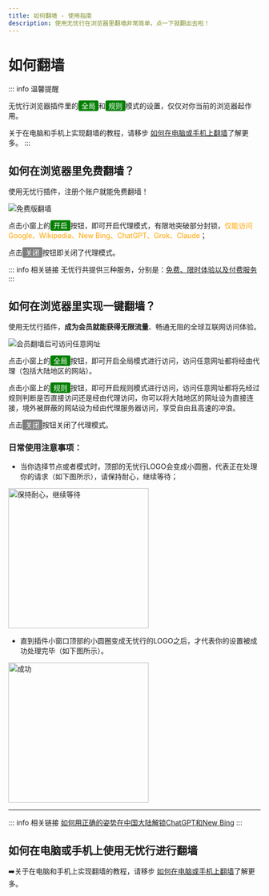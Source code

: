 ```yaml
---
title: 如何翻墙 - 使用指南
description: 使用无忧行在浏览器里翻墙非常简单，点一下就翻出去啦！
---
```


# 如何翻墙

::: info 温馨提醒

无忧行浏览器插件里的<span style="background-color:green; color:white; padding:2px 6px; border-radius:3px;">全局</span>和<span style="background-color:green; color:white; padding:2px 6px; border-radius:3px;">规则</span>模式的设置，仅仅对你当前的浏览器起作用。

关于在电脑和手机上实现翻墙的教程，请移步 [如何在电脑或手机上翻墙](/devices/pc-mobile)了解更多。
:::

## 如何在浏览器里免费翻墙？

使用无忧行插件，注册个账户就能免费翻墙！

![免费版翻墙](/images/image_spaces_2FtaiByLw8cj0IZKJTlaiM_2Fuploads_2FjlY9kf0MMYiw6POXkNyC_2Fimage_2.png)

点击小窗上的<span style="background-color:green; color:white; padding:2px 6px; border-radius:3px;">开启</span>按钮，即可开启代理模式，有限地突破部分封锁，<span style="color:orange;">仅能访问Google、Wikipedia、New Bing、ChatGPT、Grok、Claude</span>；

点击<span style="background-color:grey; color:white; padding:2px 6px; border-radius:3px;">关闭</span>按钮即关闭了代理模式。

::: info 相关链接
无忧行共提供三种服务，分别是：[免费、限时体验以及付费服务](/guide/services)
:::

## 如何在浏览器里实现一键翻墙？

使用无忧行插件，**成为会员就能获得无限流量**、畅通无阻的全球互联网访问体验。

![会员翻墙后可访问任意网址](/images/image_spaces_2FtaiByLw8cj0IZKJTlaiM_2Fuploads_2FfbQg0ayrr74bF0hLZJF3_2Fimage_3.png)

点击小窗上的<span style="background-color:green; color:white; padding:2px 6px; border-radius:3px;">全局</span>按钮，即可开启全局模式进行访问，访问任意网址都将经由代理（包括大陆地区的网站）。

点击小窗上的<span style="background-color:green; color:white; padding:2px 6px; border-radius:3px;">规则</span>按钮，即可开启规则模式进行访问，访问任意网址都将先经过规则判断是否直接访问还是经由代理访问，你可以将大陆地区的网址设为直接连接，境外被屏蔽的网站设为经由代理服务器访问，享受自由且高速的冲浪。

点击<span style="background-color:grey; color:white; padding:2px 6px; border-radius:3px;">关闭</span>按钮关闭了代理模式。

### 日常使用注意事项：

* 当你选择节点或者模式时，顶部的无忧行LOGO会变成小圆圈，代表正在处理你的请求（如下图所示），请保持耐心，继续等待；

<img src="/images/image_spaces_2FtaiByLw8cj0IZKJTlaiM_2Fuploads_2FEPZl6HpdHgrDpHRkosCo_2Fimage_1.png" alt="保持耐心，继续等待" width="280">

* 直到插件小窗口顶部的小圆圈变成无忧行的LOGO之后，才代表你的设置被成功处理完毕（如下图所示）。

<img src="/images/image_spaces_2FtaiByLw8cj0IZKJTlaiM_2Fuploads_2FjJaTdcf57Qe8ztpIXKGl_2Fimage_2.png" alt="成功" width="280">

---

::: info 相关链接
[如何用正确的姿势在中国大陆解锁ChatGPT和New Bing](/guide/chatgpt-access)
:::

## 如何在电脑或手机上使用无忧行进行翻墙

➡️关于在电脑和手机上实现翻墙的教程，请移步 [如何在电脑或手机上翻墙](/devices/pc-mobile)了解更多。
